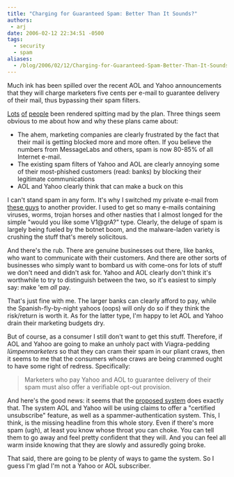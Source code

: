 ```yaml
---
title: "Charging for Guaranteed Spam: Better Than It Sounds?"
authors:
 - arj
date: 2006-02-12 22:34:51 -0500
tags:
  - security
  - spam
aliases:
  - /blog/2006/02/12/Charging-for-Guaranteed-Spam-Better-Than-It-Sounds/
---
```

Much ink has been spilled over the recent AOL and Yahoo announcements that they will charge marketers five cents per e-mail to guarantee delivery of their mail, thus bypassing their spam filters.

[Lots](http://joewilcox.typepad.com/joewilcox/2006/02/you_want_to_cha.html) [of](/images/pages/of.html) [people](http://www.emailbattles.com/archive/battles/spam_aaciejadgb_hg/) been rendered spitting mad by the plan. Three things seem obvious to me about how and why these plans came about:

<!--more-->

* The ahem, marketing companies are clearly frustrated by the fact that their mail is getting blocked more and more often. If you believe the numbers from MessageLabs and others, spam is now 80-85% of all Internet e-mail.
* The existing spam filters of Yahoo and AOL are clearly annoying some of their most-phished customers (read: banks) by blocking their legitimate communications
* AOL and Yahoo clearly think that can make a buck on this

I can't stand spam in any form. It's why I switched my private e-mail from [these guys](http://www.earthlink.net) to another provider. I used to get so many e-mails containing viruses, worms, trojan horses and other nasties that I almost longed for the simple "would you like some V1@grA?" type. Clearly, the deluge of spam is largely being fueled by the botnet boom, and the malware-laden variety is crushing the stuff that's merely solicitous.

And there's the rub. There are genuine businesses out there, like banks, who want to communicate with their customers. And there are other sorts of businesses who simply want to  bombard us with come-ons for lots of stuff we don't need and didn't ask for. Yahoo and AOL clearly don't think it's worthwhile to try to distinguish between the two, so it's easiest to simply say: make 'em _all_ pay.

That's just fine with me. The larger banks can clearly afford to pay, while the Spanish-fly-by-night yahoos (oops) will only do so if they think the risk/return is worth it. As for the latter type, I'm happy to let AOL and Yahoo drain their marketing budgets dry.

But of course, as a consumer I still don't want to get this stuff. Therefore, if AOL and Yahoo are going to make an unholy pact with Viagra-pedding _l&uuml;mpenmarketers_ so that they can cram their spam in our pliant craws, then it seems to me that the consumers whose craws are being crammed ought to have some right of redress. Specifically:

> Marketers who pay Yahoo and AOL to guarantee delivery of their spam must also offer a verifiable opt-out provision.

And here's the good news: it seems that the [proposed system](http://www.goodmailsystems.com/news/pressrelease102605.php) does exactly that. The system AOL and Yahoo will be using claims to offer a "certified unsubscribe" feature, as well as a spammer-authentication system. This, I think, is the missing headline from this whole story. Even if there's more spam (ugh), at least you know whose throat you can choke. You can tell them to go away and feel pretty confident that they will. And you can feel all warm inside knowing that they are slowly and assuredly going broke.

That said, there are going to be plenty of ways to game the system. So I guess I'm glad I'm not a Yahoo or AOL subscriber.
